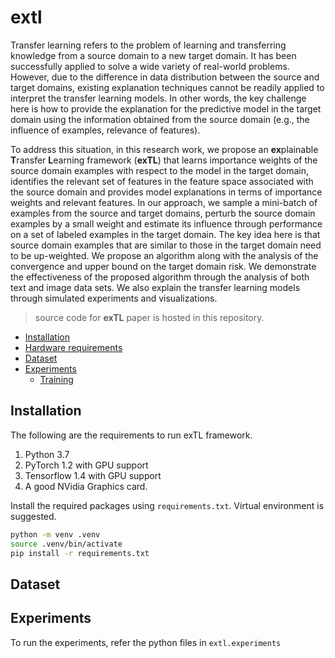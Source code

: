 # extl

Transfer learning refers to the problem of learning and transferring knowledge from a source domain to a new target domain. It has been successfully applied to solve a wide variety of real-world problems. However, due to the difference in data distribution between the source and target domains, existing explanation techniques cannot be readily applied to interpret the transfer learning models. In other words, the key challenge here is how to provide the explanation for the predictive model in the target domain using the information obtained from the source domain (e.g., the influence of examples, relevance of features).

To address this situation, in this research work, we propose an **ex**plainable **T**ransfer **L**earning framework (**exTL**) that learns importance weights of the source domain examples with respect to the model in the target domain, identifies the relevant set of features in the feature space associated with the source domain and provides model explanations in terms of importance weights and relevant features. In our approach, we sample a  mini-batch of examples from the source and target domains, perturb the source domain examples by a small weight and estimate its influence through performance on a set of labeled examples in the target domain. The key idea here is that source domain examples that are similar to those in the target domain need to be up-weighted. We propose an algorithm along with the analysis of the convergence and upper bound on the target domain risk. We demonstrate the effectiveness of the proposed algorithm through the analysis of both text and image data sets. We also explain the transfer learning models through simulated experiments and visualizations. 

> source code for **exTL** paper is hosted in this repository.

- [Installation](#installation)
- [Hardware requirements](#hardware-requirements)
- [Dataset](#dataset)
- [Experiments](#experiments)
  - [Training](#training)




## Installation

The following are the requirements to run exTL framework.
1. Python 3.7
1. PyTorch 1.2 with GPU support
1. Tensorflow 1.4 with GPU support
1. A good NVidia Graphics card.

Install the required packages using `requirements.txt`. Virtual environment is suggested.
```bash
python -m venv .venv
source .venv/bin/activate
pip install -r requirements.txt
```

## Dataset


## Experiments
To run the experiments, refer the python files in `extl.experiments`

